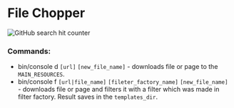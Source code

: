 # File Chopper
 ![GitHub search hit counter](https://img.shields.io/github/search/bwormguy/chopper/class)
### Commands:
* bin/console d `[url]` `[new_file_name]` - downloads file or page to the `MAIN_RESOURCES`.
* bin/console f `[url|file_name]` `[fileter_factory_name]` `[new_file_name]` - downloads file or page and filters it with a filter which was made in filter factory. Result saves in the `templates_dir`.